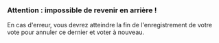 ### Attention : impossible de revenir en arrière !

En cas d'erreur, vous devrez atteindre la fin de l'enregistrement de votre vote pour annuler ce dernier et voter à nouveau.